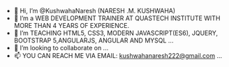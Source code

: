 - 👋 Hi, I’m @KushwahaNaresh (NARESH .M. KUSHWAHA)
- 👀 I’m a WEB DEVELOPMENT TRAINER AT QUASTECH INSTITUTE WITH MORE THAN 4 YEARS OF EXPERIENCE.
- 🌱 I’m TEACHING HTML5, CSS3, MODERN JAVASCRIPT(ES6), JQUERY, BOOTSTRAP 5,ANGULARJS, ANGULAR AND MYSQL ...
- 💞️ I’m looking to collaborate on ...
- 📫 YOU CAN REACH ME VIA EMAIL: kushwahanaresh222@gmail.com ...

<!---
KushwahaNaresh/KushwahaNaresh is a ✨ special ✨ repository because its `README.md` (this file) appears on your GitHub profile.
You can click the Preview link to take a look at your changes.
--->
